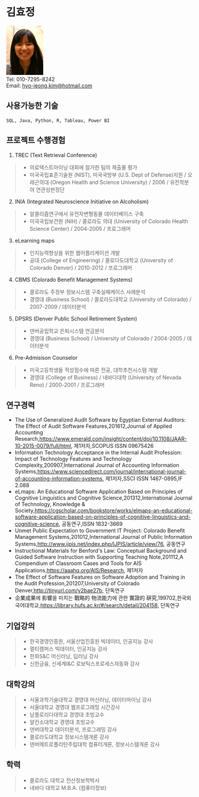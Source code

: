 # 김효정


![image]([Resized]USFSM_KIM.jpg)<br>
Tel: 010-7295-8242<br>
Email: hyo-jeong.kim@hotmail.com

## 사용가능한 기술
~~~~
SQL, Java, Python, R, Tableau, Power BI
~~~~
## 프로젝트 수행경험
1. TREC (Text Retrieval Conference)
> * 의료텍스트마이닝 대회에 참가한 팀의 제출물 평가
> * 미국국립표준기술원 (NIST), 미국국방부 (U.S. Dept of Defense)지원 / 오레곤의대 (Oregon Health and Science University) / 2006 / 유전학분야 연관성판정단

2. INIA (Integrated Neuroscience Initiative on Alcoholism)
> * 알콜리즘연구에서 유전자변형동물 데이터베이스 구축
> * 미국국립보건원 (NIH) / 콜로라도 의대 (University of Colorado Health Science Center) / 2004-2005 / 프로그래머

3. eLearning maps
> * 인지능력향상을 위한 웹어플리케이션 개발
> * 공대 (College of Engineering) / 콜로다도대학교 (University of Colorado Denver) / 2010-2012 / 프로그래머

4. CBMS (Colorado Benefit Management Systems)
> * 콜로라도 주정부 정보시스템 구축실패케이스 사례분석
> * 경영대 (Business School) / 콜로라도대학교 (University of Colorado) / 2007-2009 / 데이터분석

5. DPSRS (Denver Public School Retirement System) 
> * 덴버공립학교 은퇴시스템 연금분석
> * 경영대 (Business School) / University of Colorado / 2004-2005 / 데이터분석

6. Pre-Admisison Counselor
> * 미국고등학생들 적성점수에 따른 전공, 대학추천시스템 개발	
> * 경영대 (College of Business) / 네바다대학 (University of Nevada Reno) / 2000-2001 / 프로그래머

## 연구경력
* The Use of Generalized Audit Software by Egyptian External Auditors: The Effect of Audit Software Features,201612,Journal of Applied Accounting Research,https://www.emerald.com/insight/content/doi/10.1108/JAAR-10-2015-0079/full/html, 제1저자,SCOPUS ISSN 09675426
* Information Technology Acceptance in the Internal Audit Profession: Impact of Technology Features and Technology Complexity,200907,International Journal of Accounting Information Systems,https://www.sciencedirect.com/journal/international-journal-of-accounting-information-systems, 제1저자,SSCI
ISSN 1467-0895,IF 2.088
* eLmaps: An Educational Software Application Based on Principles of Cognitive Linguistics and Cognitive Science,201312,International Journal of Technology, Knowledge & Society,https://cgscholar.com/bookstore/works/elmaps-an-educational-software-application-based-on-principles-of-cognitive-linguistics-and-cognitive-science, 공동연구,ISSN 1832-3669
* Unmet Public Expectation to Government IT Project: Colorado Benefit Management Systems,201012,International Journal of Public Information Systems,http://www.ijpis.net/index.php/IJPIS/article/view/76, 공동연구
* Instructional Materials for Benford's Law: Conceptual Background and Guided Software Instruction with Supporting Teaching Note,201112,A Compendium of Classroom Cases and Tools for AIS Applications,https://aaahq.org/AIS/Research, 제1저자
* The Effect of Software Features on Software Adoption and Training in the Audit Profession,201207,University of Colorado Denver,http://tinyurl.com/y2bae27b, 단독연구
* 企業成果에 影響을 미치는 戰略的 物流能力에 관한 實證的 硏究,199702,한국외국어대학교,https://library.hufs.ac.kr/#/search/detail/204158, 단독연구

## 기업강의
> * 한국경영인증원, 서울산업진흥원	빅데이터, 인공지능 강사
> * 멀티캠퍼스	빅데이터, 인공지능 강사
> * 한화S&C 머신러닝, 딥러닝 강사
> * 신한금융, 신세계I&C 로보틱스프로세스자동화 강사

## 대학강의
> * 서울과학기술대학교	경영대 머신러닝, 데이터마이닝 강사
> * 서울대학교	경영대 웹프로그래밍 시간강사
> * 남플로리다대학교	경영대 초빙교수
> * 알칸소대학교	경영대 초빙교수
> * 덴버대학교	데이터분석, 프로그래밍	강사
> * 콜로라도대학교	정보시스템개론	강사
> * 덴버메트로폴리탄주립대학	컴퓨터개론, 정보시스템개론	강사

## 학력
> * 콜로라도 대학교	전산정보학박사
> * 네바다 대학교	M.B.A. (컴퓨터정보)
